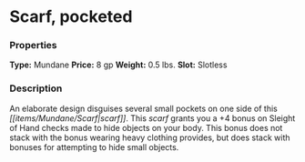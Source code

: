 ﻿---
Title: "Scarf, pocketed"
Type: "Mundane"
Price: "8 gp"
Weight: "0.5 lbs."
Slot: "Slotless"
Description: |
  "An elaborate design disguises several small pockets on one side of this scarf. This scarf grants you a +4 bonus on Sleight of Hand checks made to hide objects on your body. This bonus does not stack with the bonus wearing heavy clothing provides, but does stack with bonuses for attempting to hide small objects."
Sources: "['Pathfinder Chronicles Campaign Setting']"
---

# Scarf, pocketed

### Properties

**Type:** Mundane **Price:** 8 gp **Weight:** 0.5 lbs. **Slot:** Slotless

### Description

An elaborate design disguises several small pockets on one side of this _[[items/Mundane/Scarf|scarf]]_. This _scarf_ grants you a +4 bonus on Sleight of Hand checks made to hide objects on your body. This bonus does not stack with the bonus wearing heavy clothing provides, but does stack with bonuses for attempting to hide small objects.

